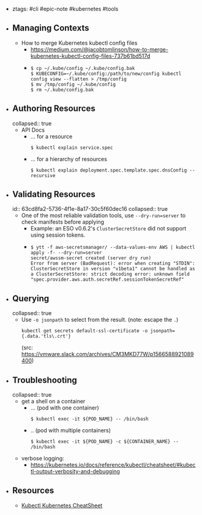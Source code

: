 - ztags: #cli #epic-note #kubernetes #tools
- ## Managing Contexts
	- How to merge Kubernetes kubectl config files
		- https://medium.com/@jacobtomlinson/how-to-merge-kubernetes-kubectl-config-files-737b61bd517d
		- ```
		  $ cp ~/.kube/config ~/.kube/config.bak 
		  $ KUBECONFIG=~/.kube/config:/path/to/new/config kubectl config view --flatten > /tmp/config 
		  $ mv /tmp/config ~/.kube/config 
		  $ rm ~/.kube/config.bak
		  ```
- ## Authoring Resources
  collapsed:: true
	- API Docs
		- ... for a resource
		    ```console
		    $ kubectl explain service.spec
		    ```
		- ... for a hierarchy of resources
		    ```console
		    $ kubectl explain deployment.spec.template.spec.dnsConfig --recursive
		    ```
- ## Validating Resources
  id:: 63cd8fa2-5736-4f1e-8a17-30c5f60dec16
  collapsed:: true
	- One of the most reliable validation tools, use `--dry-run=server` to check manifests before applying
		- Example: an ESO v0.6.2's `ClusterSecretStore` did not support using session tokens.
		- ```
		  $ ytt -f aws-secretsmanager/ --data-values-env AWS | kubectl apply -f- --dry-run=server
		  secret/awssm-secret created (server dry run)
		  Error from server (BadRequest): error when creating "STDIN": ClusterSecretStore in version "v1beta1" cannot be handled as a ClusterSecretStore: strict decoding error: unknown field "spec.provider.aws.auth.secretRef.sessionTokenSecretRef" 
		  ```
- ## Querying
  collapsed:: true
	- Use `-o jsonpath` to select from the result. (note: escape the `.`)
	  ```console
	  kubectl get secrets default-ssl-certificate -o jsonpath={.data.'tls\.crt'}
	  ```
	  (src: https://vmware.slack.com/archives/CM3MKD77W/p1566588921089400)
- ## Troubleshooting
  collapsed:: true
	- get a shell on a container
		- ... (pod with one container)
		    ```console
		    $ kubectl exec -it ${POD_NAME} -- /bin/bash
		    ```
		- .. (pod with multiple containers)
		    ```console
		    $ kubectl exec -it ${POD_NAME} -c ${CONTAINER_NAME} -- /bin/bash
		    ```
	- verbose logging:
		- https://kubernetes.io/docs/reference/kubectl/cheatsheet/#kubectl-output-verbosity-and-debugging
- ## Resources
	- [Kubectl Kubernetes CheatSheet](https://github.com/dennyzhang/cheatsheet-kubernetes-A4)